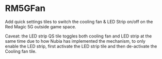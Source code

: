 # RM5GFan
Add quick settings tiles to switch the cooling fan & LED Strip on/off on the Red Magic 5G outside game space.

Caveat: the LED strip QS tile toggles both cooling fan and LED strip at the same time due to how Nubia has implemented the mechanism, to only enable the LED strip, first activate the LED strip tile and then de-activate the Cooling fan tile.

